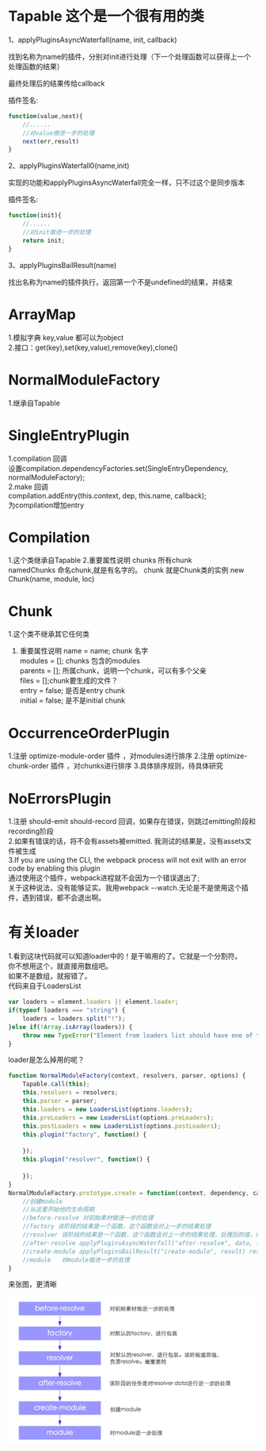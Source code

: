 # Tapable  这个是一个很有用的类
1、applyPluginsAsyncWaterfall(name, init, callback) 

找到名称为name的插件，分别对init进行处理（下一个处理函数可以获得上一个处理函数的结果）     

最终处理后的结果传给callback     

插件签名:

```javascript
function(value,next){
	//......     
	//对value做进一步的处理      
	next(err,result)	
}
```
2、applyPluginsWaterfall0(name,init)     

实现的功能和applyPluginsAsyncWaterfall完全一样，只不过这个是同步版本    

插件签名:

```javascript
function(init){
	//......
	//对init做进一步的处理
	return init;
}
```

3、applyPluginsBailResult(name)

找出名称为name的插件执行，返回第一个不是undefined的结果，并结束



# ArrayMap

1.模拟字典 key,value 都可以为object     
2.接口：get(key),set(key,value),remove(key),clone()     

# NormalModuleFactory
1.继承自Tapable       

# SingleEntryPlugin
1.compilation 回调    
设置compilation.dependencyFactories.set(SingleEntryDependency, normalModuleFactory);   
2.make 回调    
compilation.addEntry(this.context, dep, this.name, callback);      
为compilation增加entry 

# Compilation
1.这个类继承自Tapable
2.重要属性说明
  chunks 所有chunk   
  namedChunks 命名chunk,就是有名字的。 chunk 就是Chunk类的实例 new Chunk(name, module, loc)   

# Chunk
1.这个类不继承其它任何类
1. 重要属性说明
   name = name; chunk 名字   
   modules = []; chunks 包含的modules   
   parents = []; 所属chunk，说明一个chunk，可以有多个父亲   
   files = [];chunk要生成的文件？   
   entry = false; 是否是entry chunk   
   initial = false; 是不是initial chunk  

# OccurrenceOrderPlugin
1.注册 optimize-module-order 插件 ，对modules进行排序
2.注册 optimize-chunk-order  插件 ，对chunks进行排序
3.具体排序规则，待具体研究  

# NoErrorsPlugin
1.注册 should-emit should-record 回调，如果存在错误，则跳过emitting阶段和recording阶段       
2.如果有错误的话，将不会有assets被emitted. 我测试的结果是，没有assets文件被生成       
3.If you are using the CLI, the webpack process will not exit with an error code by enabling this plugin            
通过使用这个插件，webpack进程就不会因为一个错误退出了;       
关于这种说法，没有能够证实。我用webpack --watch.无论是不是使用这个插件，遇到错误，都不会退出啊。     

# 有关loader
1.看到这块代码就可以知道loader中的！是干嘛用的了。它就是一个分割符。       
你不想用这个，就直接用数组吧。      
如果不是数组，就报错了。         
代码来自于LoadersList      
```javascript
var loaders = element.loaders || element.loader;
if(typeof loaders === "string") {
	loaders = loaders.split("!");
}else if(!Array.isArray(loaders)) {
	throw new TypeError("Element from loaders list should have one of the fields 'loader' or  'loaders'");
} 
```
loader是怎么掉用的呢？  
```javascript   
function NormalModuleFactory(context, resolvers, parser, options) {
	Tapable.call(this);
	this.resolvers = resolvers;
	this.parser = parser;
	this.loaders = new LoadersList(options.loaders);
	this.preLoaders = new LoadersList(options.preLoaders);
	this.postLoaders = new LoadersList(options.postLoaders);
	this.plugin("factory", function() {
  
	});
	this.plugin("resolver", function() {
  
	});
}
NormalModuleFactory.prototype.create = function(context, dependency, callback) {
	//创建module
	//从这里开始他的生命周期
	//before-resolve 对初始素材做进一步的处理        
    //factory 该阶段的结果是一个函数，这个函数会对上一步的结果处理
    //resolver 该阶段的结果是一个函数，这个函数会对上一步的结果处理，处理后的值，很重要。它是创建module的素材
    //after-resolve applyPluginsAsyncWaterfall("after-resolve", data, function(err, result)  data为resolver的结果  该阶段的任务是对data进行进一步的处理
    //create-module applyPluginsBailResult("create-module", result) result为after-resolve阶段处理的值，该阶段的任务是创建module。
    //module   对module做进一步的处理
}
```

来张图，更清晰

![NormalModuleFactory解析](assets/NormalModuleFactory.jpg)